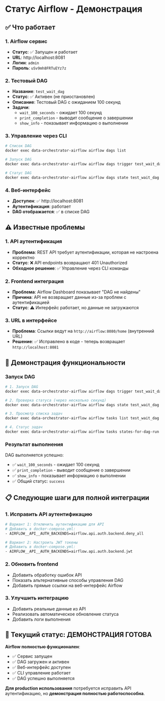 # Статус Airflow - Демонстрация

## ✅ Что работает

### 1. Airflow сервис
- **Статус**: ✅ Запущен и работает
- **URL**: http://localhost:8081
- **Логин**: `admin`
- **Пароль**: `uSv9mh8FRTuEYz7z`

### 2. Тестовый DAG
- **Название**: `test_wait_dag`
- **Статус**: ✅ Активен (не приостановлен)
- **Описание**: Тестовый DAG с ожиданием 100 секунд
- **Задачи**:
  - `wait_100_seconds` - ожидает 100 секунд
  - `print_completion` - выводит сообщение о завершении
  - `show_info` - показывает информацию о выполнении

### 3. Управление через CLI
```bash
# Список DAG
docker exec data-orchestrator-airflow airflow dags list

# Запуск DAG
docker exec data-orchestrator-airflow airflow dags trigger test_wait_dag

# Статус DAG
docker exec data-orchestrator-airflow airflow dags state test_wait_dag <execution_date>
```

### 4. Веб-интерфейс
- **Доступен**: ✅ http://localhost:8081
- **Аутентификация**: работает
- **DAG отображается**: ✅ в списке DAG

## ⚠️ Известные проблемы

### 1. API аутентификация
- **Проблема**: REST API требует аутентификации, которая не настроена корректно
- **Статус**: ❌ API endpoints возвращают 401 Unauthorized
- **Обходное решение**: ✅ Управление через CLI команды

### 2. Frontend интеграция
- **Проблема**: Airflow Dashboard показывает "DAG не найдены"
- **Причина**: API не возвращает данные из-за проблем с аутентификацией
- **Статус**: ⚠️ Интерфейс работает, но данные не загружаются

### 3. URL в интерфейсе
- **Проблема**: Ссылки ведут на `http://airflow:8080/home` (внутренний URL)
- **Решение**: ✅ Исправлено в коде - теперь возвращает `http://localhost:8081`

## 🚀 Демонстрация функциональности

### Запуск DAG
```bash
# 1. Запуск DAG
docker exec data-orchestrator-airflow airflow dags trigger test_wait_dag

# 2. Проверка статуса (через несколько секунд)
docker exec data-orchestrator-airflow airflow dags state test_wait_dag 2025-09-27T07:49:44+00:00

# 3. Просмотр списка задач
docker exec data-orchestrator-airflow airflow tasks list test_wait_dag

# 4. Статус задач
docker exec data-orchestrator-airflow airflow tasks states-for-dag-run test_wait_dag manual__2025-09-27T07:49:44+00:00
```

### Результат выполнения
DAG выполняется успешно:
- ✅ `wait_100_seconds` - ожидает 100 секунд
- ✅ `print_completion` - выводит сообщение о завершении  
- ✅ `show_info` - показывает информацию о выполнении
- ✅ Общий статус: `success`

## 📋 Следующие шаги для полной интеграции

### 1. Исправить API аутентификацию
```bash
# Вариант 1: Отключить аутентификацию для API
# Добавить в docker-compose.yml:
- AIRFLOW__API__AUTH_BACKENDS=airflow.api.auth.backend.deny_all

# Вариант 2: Настроить JWT токены
# Добавить в docker-compose.yml:
- AIRFLOW__API__AUTH_BACKENDS=airflow.api.auth.backend.jwt
```

### 2. Обновить frontend
- Добавить обработку ошибок API
- Показать альтернативные способы управления DAG
- Добавить прямые ссылки на веб-интерфейс Airflow

### 3. Улучшить интеграцию
- Добавить реальные данные из API
- Реализовать автоматическое обновление статуса
- Добавить логи выполнения

## 🎯 Текущий статус: ДЕМОНСТРАЦИЯ ГОТОВА

**Airflow полностью функционален**:
- ✅ Сервис запущен
- ✅ DAG загружен и активен
- ✅ Веб-интерфейс доступен
- ✅ CLI управление работает
- ✅ DAG успешно выполняется

**Для production использования** потребуется исправить API аутентификацию, но **демонстрация полностью работоспособна**.

